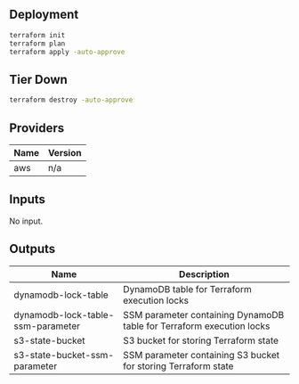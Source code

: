 ## Deployment
```bash
terraform init
terraform plan
terraform apply -auto-approve
```

## Tier Down

```bash
terraform destroy -auto-approve
```

## Providers

| Name | Version |
|------|---------|
| aws | n/a |

## Inputs

No input.

## Outputs

| Name | Description |
|------|-------------|
| dynamodb-lock-table | DynamoDB table for Terraform execution locks |
| dynamodb-lock-table-ssm-parameter | SSM parameter containing DynamoDB table for Terraform execution locks |
| s3-state-bucket | S3 bucket for storing Terraform state |
| s3-state-bucket-ssm-parameter | SSM parameter containing S3 bucket for storing Terraform state |

